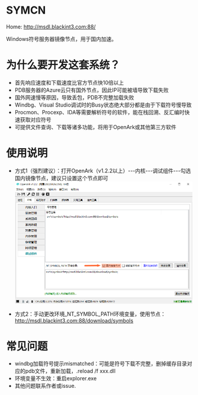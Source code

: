 # SYMCN
Home: http://msdl.blackint3.com:88/

Windows符号服务器镜像节点，用于国内加速。

# 为什么要开发这套系统？
* 首先响应速度和下载速度比官方节点快10倍以上
* PDB服务器的Azure云只有国外节点，因此IP可能被墙导致下载失败
* 国外网速慢等原因，导致丢包，PDB不完整加载失败
* Windbg、Visual Studio调试时的Busy状态绝大部分都是由于下载符号慢导致
* Procmon、Procexp、IDA等需要解析符号的软件，能在栈回溯、反汇编时快速获取对应符号
* 可提供文件查询、下载等诸多功能，将用于OpenArk或其他第三方软件

# 使用说明
* 方式1（强烈建议）：打开OpenArk（v1.2.2以上）---内核---调试组件---勾选国内镜像节点，建议只设置这个节点即可
![](res/set.png)

* 方式2：手动更改环境_NT_SYMBOL_PATH环境变量，使用节点：http://msdl.blackint3.com:88/download/symbols

# 常见问题
* windbg加载符号提示mismatched：可能是符号下载不完整，删掉缓存目录对应的pdb文件，重新加载，.reload /f xxx.dll
* 环境变量不生效：重启explorer.exe
* 其他问题联系作者或issue.
